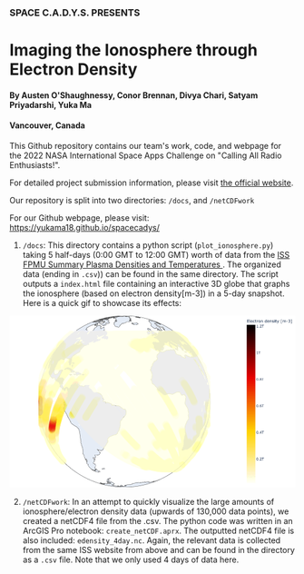 ### SPACE C.A.D.Y.S. PRESENTS
# Imaging the Ionosphere through Electron Density
#### By Austen O'Shaughnessy, Conor Brennan, Divya Chari, Satyam Priyadarshi, Yuka Ma
#### Vancouver, Canada

This Github repository contains our team's work, code, and webpage for the 2022 NASA International Space Apps Challenge on "Calling All Radio Enthusiasts!".

For detailed project submission information, please visit [the official website](https://2022.spaceappschallenge.org/challenges/2022-challenges/radio-enthusiasts/teams/space-cadys/project).

Our repository is split into two directories: `/docs`, and `/netCDFwork`

For our Github webpage, please visit: https://yukama18.github.io/spacecadys/

1. `/docs`: This directory contains a python script (`plot_ionosphere.py`) taking 5 half-days (0:00 GMT to 12:00 GMT) worth of data from the [ISS FPMU Summary Plasma Densities and Temperatures ](https://cdaweb.gsfc.nasa.gov/cgi-bin/eval1.cgi). The organized data (ending in `.csv`)) can be found in the same directory. The script outputs a `index.html` file containing an interactive 3D globe that graphs the ionosphere (based on electron density[m-3]) in a 5-day snapshot. Here is a quick gif to showcase its effects:

![Gif](https://github.com/yukama18/spacecadys/blob/0f887496318f0a376571af98b67d1f5570d6ddaa/rotating_ionosphere.gif)

2. `/netCDFwork`: In an attempt to quickly visualize the large amounts of ionosphere/electron density data (upwards of 130,000 data points), we created a netCDF4 file from the .csv. The python code was written in an ArcGIS Pro notebook: `create_netCDF.aprx`. The outputted netCDF4 file is also included: `edensity_4day.nc`. Again, the relevant data is collected from the same ISS website from above and can be found in the directory as a `.csv` file. Note that we only used 4 days of data here.
